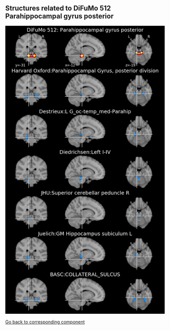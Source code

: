 


## Structures related to DiFuMo 512 Parahippocampal gyrus posterior

![344](344.jpg "Structures related to DiFuMo 512 Parahippocampal gyrus posterior")

[Go back to corresponding component](https://parietal-inria.github.io/DiFuMo/512/html/344.html)